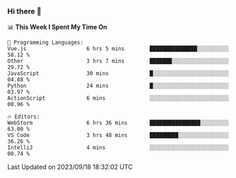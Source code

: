 ### Hi there 👋

<!--
**asdf12303116/asdf12303116** is a ✨ _special_ ✨ repository because its `README.md` (this file) appears on your GitHub profile.

Here are some ideas to get you started:

- 🔭 I’m currently working on ...
- 🌱 I’m currently learning ...
- 👯 I’m looking to collaborate on ...
- 🤔 I’m looking for help with ...
- 💬 Ask me about ...
- 📫 How to reach me: ...
- 😄 Pronouns: ...
- ⚡ Fun fact: ...
-->

<!--START_SECTION:waka-->
📊 **This Week I Spent My Time On** 

```text
💬 Programming Languages: 
Vue.js                   6 hrs 5 mins        ███████████████░░░░░░░░░░   58.12 % 
Other                    3 hrs 7 mins        ███████░░░░░░░░░░░░░░░░░░   29.72 % 
JavaScript               30 mins             █░░░░░░░░░░░░░░░░░░░░░░░░   04.88 % 
Python                   24 mins             █░░░░░░░░░░░░░░░░░░░░░░░░   03.97 % 
ActionScript             6 mins              ░░░░░░░░░░░░░░░░░░░░░░░░░   00.96 % 

🔥 Editors: 
WebStorm                 6 hrs 36 mins       ████████████████░░░░░░░░░   63.00 % 
VS Code                  3 hrs 48 mins       █████████░░░░░░░░░░░░░░░░   36.26 % 
IntelliJ                 4 mins              ░░░░░░░░░░░░░░░░░░░░░░░░░   00.74 % 
```


 Last Updated on 2023/09/18 18:32:02 UTC
<!--END_SECTION:waka-->
